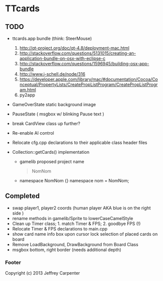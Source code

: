 # TTcards

## TODO

* ttcards.app bundle (think: SteerMouse)
    1. http://qt-project.org/doc/qt-4.8/deployment-mac.html
    2. http://stackoverflow.com/questions/5131015/creating-an-application-bundle-on-osx-with-eclipse-c
    3. http://stackoverflow.com/questions/1596945/building-osx-app-bundle
    4. http://www.j-schell.de/node/316
    5. https://developer.apple.com/library/mac/#documentation/Cocoa/Conceptual/PropertyLists/CreatePropListProgram/CreatePropListProgram.html
    6. py2app

* GameOverState static background image
* PauseState ( msgbox w/ blinking Pause text )
* break CardView class up further?
* Re-enable AI control
* Relocate cfg.cpp declarations to their applicable class header files
* Collection::getCards() implementation

    - gamelib proposed project name
        > NomNom
    * namespace NomNom {} namespace nom = NomNom;


## Completed

* swap player1, player2 coords (human player AKA blue is on the right side )
* rename methods in gamelib/Sprite to lowerCaseCamelStyle
* Clean up Timer class; 1. match Timer & FPS; <strikethrough> 2. goodbye FPS (!) </strikethrough>
* Relocate Timer & FPS declarations to main.cpp
* show card name info box upon cursor lock selection of placed cards on board
* Remove LoadBackground, DrawBackground from Board Class
* msgbox bottom, right border (needs additional depth)

### Footer

Copyright (c) 2013 Jeffrey Carpenter

